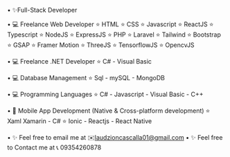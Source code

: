 • ✨Full-Stack Developer
     
• 💻 Freelance Web Developer 
      ⭐ HTML 
      ⭐ CSS 
      ⭐ Javascript
      ⭐ ReactJS
      ⭐ Typescript
      ⭐ NodeJS
      ⭐ ExpressJS
      ⭐ PHP
      ⭐ Laravel
      ⭐ Tailwind
      ⭐ Bootstrap
      ⭐ GSAP
      ⭐ Framer Motion
      ⭐ ThreeJS
      ⭐ TensorflowJS
      ⭐ OpencvJS

• 💻 Freelance .NET Developer 
      ⭐ C# - Visual Basic
      
• 💻 Database Management 
      ⭐ Sql - mySQL - MongoDB

• 💻 Programming Languages
      ⭐ C# - Javascript - Visual Basic - C++
      
• 📱 Mobile App Development (Native & Cross-platform development)
      ⭐ Xaml Xamarin - C# 
      ⭐ Ionic - Reactjs - React Native

• ✨ Feel free to email me at ✉️laudzioncascalla01@gmail.com
• ✨ Feel free to Contact me at 📞 09354260878


 


